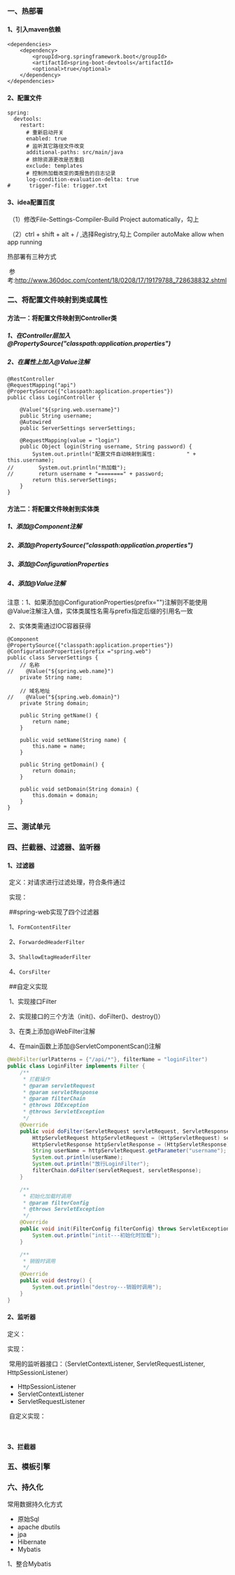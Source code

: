 ### 一、热部署

#### 1、引入maven依赖

```
<dependencies>
	<dependency>
		<groupId>org.springframework.boot</groupId>
		<artifactId>spring-boot-devtools</artifactId>
		<optional>true</optional>
	</dependency>
</dependencies>
```

#### 2、配置文件

```
spring:
  devtools:
    restart:
      # 重新启动开关
      enabled: true
      # 监听其它路径文件改变
      additional-paths: src/main/java
      # 排除资源更改是否重启
      exclude: templates
      # 控制热加载改变的类报告的日志记录
      log-condition-evaluation-delta: true
#      trigger-file: trigger.txt
```

#### 3、idea配置百度

​	（1）修改File-Settings-Compiler-Build Project automatically，勾上

​	（2）ctrl + shift + alt + / ,选择Registry,勾上 Compiler autoMake allow when app running



热部署有三种方式

​	参考:http://www.360doc.com/content/18/0208/17/19179788_728638832.shtml

### 二、将配置文件映射到类或属性

#### 方法一：将配置文件映射到Controller类

##### 	1、在Controller层加入@PropertySource("classpath:application.properties")

##### 	2、在属性上加入@Value注解

```
@RestController
@RequestMapping("api")
@PropertySource({"classpath:application.properties"})
public class LoginController {

    @Value("${spring.web.username}")
    public String username;
    @Autowired
    public ServerSettings serverSettings;

    @RequestMapping(value = "login")
    public Object login(String username, String password) {
        System.out.println("配置文件自动映射到属性:          " + this.username);
//        System.out.println("热加载");
//        return username + "========" + password;
        return this.serverSettings;
    }
}
```

#### 方法二：将配置文件映射到实体类

##### 	1、添加@Component注解

##### 	2、添加@PropertySource("classpath:application.properties")

##### 	3、添加@ConfigurationProperties

##### 	4、添加@Value注解

​		注意：1、如果添加@ConfigurationProperties(prefix="")注解则不能使用@Value注解注入值，实体类属性名需与prefix指定后缀的引用名一致

​		2、实体类需通过IOC容器获得

```
@Component
@PropertySource({"classpath:application.properties"})
@ConfigurationProperties(prefix ="spring.web")
public class ServerSettings {
    // 名称
//    @Value("${spring.web.name}")
    private String name;

    // 域名地址
//    @Value("${spring.web.domain}")
    private String domain;

    public String getName() {
        return name;
    }

    public void setName(String name) {
        this.name = name;
    }

    public String getDomain() {
        return domain;
    }

    public void setDomain(String domain) {
        this.domain = domain;
    }
}
```



### 三、测试单元



### 四、拦截器、过滤器、监听器

#### 1、过滤器

​	定义：对请求进行过滤处理，符合条件通过

​	实现：

​		##spring-web实现了四个过滤器

​			1、`FormContentFilter`

​			2、`ForwardedHeaderFilter`

​			3、`ShallowEtagHeaderFilter`

​			4、`CorsFilter`

​		##自定义实现

​			1、实现接口Filter

​			2、实现接口的三个方法（init()、doFilter()、destroy()）

​			3、在类上添加@WebFilter注解

​			4、在main函数上添加@ServletComponentScan()注解

```java
@WebFilter(urlPatterns = {"/api/*"}, filterName = "loginFilter")
public class LoginFilter implements Filter {
    /**
     * 拦截操作
     * @param servletRequest
     * @param servletResponse
     * @param filterChain
     * @throws IOException
     * @throws ServletException
     */
    @Override
    public void doFilter(ServletRequest servletRequest, ServletResponse servletResponse, FilterChain filterChain) throws IOException, ServletException {
        HttpServletRequest httpServletRequest = (HttpServletRequest) servletRequest;
        HttpServletResponse httpServletResponse = (HttpServletResponse) servletResponse;
        String userName = httpServletRequest.getParameter("username");
        System.out.println(userName);
        System.out.println("放行LoginFilter");
        filterChain.doFilter(servletRequest, servletResponse);
    }

    /**
     * 初始化加载时调用
     * @param filterConfig
     * @throws ServletException
     */
    @Override
    public void init(FilterConfig filterConfig) throws ServletException {
        System.out.println("intit---初始化时加载");
    }

    /**
     * 销毁时调用
     */
    @Override
    public void destroy() {
        System.out.println("destroy---销毁时调用");
    }
}
```



#### 2、监听器

定义：

实现：

​	常用的监听器接口：（ServletContextListener, ServletRequestListener, HttpSessionListener）

- HttpSessionListener
- ServletContextListener
- ServletRequestListener

​	自定义实现：

​		

#### 3、拦截器



### 五、模板引擎



### 六、持久化

常用数据持久化方式

- 原始Sql
- apache dbutils
- jpa
- Hibernate
- Mybatis



1、整合Mybatis

